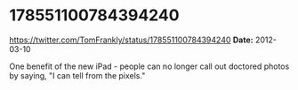 # 178551100784394240
https://twitter.com/TomFrankly/status/178551100784394240
**Date:** 2012-03-10

One benefit of the new iPad - people can no longer call out doctored photos by saying, "I can tell from the pixels."

